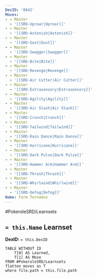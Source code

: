 ```yaml
---
DexID: '0642'
Moves:
- - Master
  - '[[SRD-Uproar|Uproar]]'
- - Master
  - '[[SRD-Astonish|Astonish]]'
- - Master
  - '[[SRD-Gust|Gust]]'
- - Master
  - '[[SRD-Swagger|Swagger]]'
- - Master
  - '[[SRD-Bite|Bite]]'
- - Master
  - '[[SRD-Revenge|Revenge]]'
- - Master
  - '[[SRD-Air Cutter|Air Cutter]]'
- - Master
  - '[[SRD-Extrasensory|Extrasensory]]'
- - Master
  - '[[SRD-Agility|Agility]]'
- - Master
  - '[[SRD-Air Slash|Air Slash]]'
- - Master
  - '[[SRD-Crunch|Crunch]]'
- - Master
  - '[[SRD-Tailwind|Tailwind]]'
- - Master
  - '[[SRD-Rain Dance|Rain Dance]]'
- - Master
  - '[[SRD-Hurricane|Hurricane]]'
- - Master
  - '[[SRD-Dark Pulse|Dark Pulse]]'
- - Master
  - '[[SRD-Hammer Arm|Hammer Arm]]'
- - Master
  - '[[SRD-Thrash|Thrash]]'
- - Master
  - '[[SRD-Whirlwind|Whirlwind]]'
- - Master
  - '[[SRD-Defog|Defog]]'
Name: Form Tornadus
---
```


#PokeroleSRD/Learnsets

## `= this.Name` Learnset

**DexID:** `= this.DexID`

```dataview
TABLE WITHOUT ID
    T[0] AS Learned,
    T[1] AS Move
FROM #PokeroleSRD/Learnsets
flatten moves as T
where file.path = this.file.path
```
